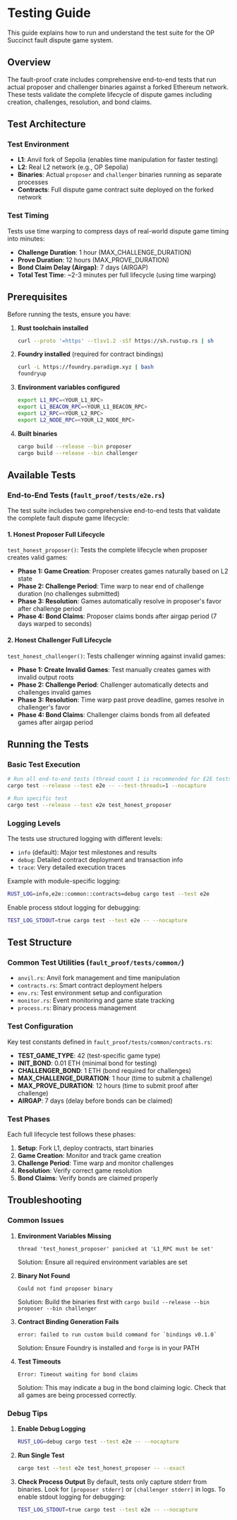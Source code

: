 # Testing Guide

This guide explains how to run and understand the test suite for the OP Succinct fault dispute game system.

## Overview

The fault-proof crate includes comprehensive end-to-end tests that run actual proposer and challenger binaries against a forked Ethereum network. These tests validate the complete lifecycle of dispute games including creation, challenges, resolution, and bond claims.

## Test Architecture

### Test Environment
- **L1**: Anvil fork of Sepolia (enables time manipulation for faster testing)
- **L2**: Real L2 network (e.g., OP Sepolia)
- **Binaries**: Actual `proposer` and `challenger` binaries running as separate processes
- **Contracts**: Full dispute game contract suite deployed on the forked network

### Test Timing
Tests use time warping to compress days of real-world dispute game timing into minutes:
- **Challenge Duration**: 1 hour (MAX_CHALLENGE_DURATION)
- **Prove Duration**: 12 hours (MAX_PROVE_DURATION)
- **Bond Claim Delay (Airgap)**: 7 days (AIRGAP)
- **Total Test Time**: ~2-3 minutes per full lifecycle (using time warping)

## Prerequisites

Before running the tests, ensure you have:

1. **Rust toolchain installed**
   ```bash
   curl --proto '=https' --tlsv1.2 -sSf https://sh.rustup.rs | sh
   ```

2. **Foundry installed** (required for contract bindings)
   ```bash
   curl -L https://foundry.paradigm.xyz | bash
   foundryup
   ```

3. **Environment variables configured**
   ```bash
   export L1_RPC=<YOUR_L1_RPC>
   export L1_BEACON_RPC=<YOUR_L1_BEACON_RPC>
   export L2_RPC=<YOUR_L2_RPC>
   export L2_NODE_RPC=<YOUR_L2_NODE_RPC>
   ```

4. **Built binaries**
   ```bash
   cargo build --release --bin proposer
   cargo build --release --bin challenger
   ```

## Available Tests

### End-to-End Tests (`fault_proof/tests/e2e.rs`)

The test suite includes two comprehensive end-to-end tests that validate the complete fault dispute game lifecycle:

#### 1. Honest Proposer Full Lifecycle
`test_honest_proposer()`: Tests the complete lifecycle when proposer creates valid games:
- **Phase 1: Game Creation**: Proposer creates games naturally based on L2 state
- **Phase 2: Challenge Period**: Time warp to near end of challenge duration (no challenges submitted)
- **Phase 3: Resolution**: Games automatically resolve in proposer's favor after challenge period
- **Phase 4: Bond Claims**: Proposer claims bonds after airgap period (7 days warped to seconds)

#### 2. Honest Challenger Full Lifecycle
`test_honest_challenger()`: Tests challenger winning against invalid games:
- **Phase 1: Create Invalid Games**: Test manually creates games with invalid output roots
- **Phase 2: Challenge Period**: Challenger automatically detects and challenges invalid games
- **Phase 3: Resolution**: Time warp past prove deadline, games resolve in challenger's favor
- **Phase 4: Bond Claims**: Challenger claims bonds from all defeated games after airgap period

## Running the Tests

### Basic Test Execution
```bash
# Run all end-to-end tests (thread count 1 is recommended for E2E tests)
cargo test --release --test e2e -- --test-threads=1 --nocapture

# Run specific test
cargo test --release --test e2e test_honest_proposer

```

### Logging Levels
The tests use structured logging with different levels:
- `info` (default): Major test milestones and results
- `debug`: Detailed contract deployment and transaction info
- `trace`: Very detailed execution traces

Example with module-specific logging:
```bash
RUST_LOG=info,e2e::common::contracts=debug cargo test --test e2e
```

Enable process stdout logging for debugging:
```bash
TEST_LOG_STDOUT=true cargo test --test e2e -- --nocapture
```

## Test Structure

### Common Test Utilities (`fault_proof/tests/common/`)
- `anvil.rs`: Anvil fork management and time manipulation
- `contracts.rs`: Smart contract deployment helpers
- `env.rs`: Test environment setup and configuration
- `monitor.rs`: Event monitoring and game state tracking
- `process.rs`: Binary process management

### Test Configuration

Key test constants defined in `fault_proof/tests/common/contracts.rs`:
- **TEST_GAME_TYPE**: 42 (test-specific game type)
- **INIT_BOND**: 0.01 ETH (minimal bond for testing)
- **CHALLENGER_BOND**: 1 ETH (bond required for challenges)
- **MAX_CHALLENGE_DURATION**: 1 hour (time to submit a challenge)
- **MAX_PROVE_DURATION**: 12 hours (time to submit proof after challenge)
- **AIRGAP**: 7 days (delay before bonds can be claimed)

### Test Phases
Each full lifecycle test follows these phases:
1. **Setup**: Fork L1, deploy contracts, start binaries
2. **Game Creation**: Monitor and track game creation
3. **Challenge Period**: Time warp and monitor challenges
4. **Resolution**: Verify correct game resolution
5. **Bond Claims**: Verify bonds are claimed properly

## Troubleshooting

### Common Issues

1. **Environment Variables Missing**
   ```
   thread 'test_honest_proposer' panicked at 'L1_RPC must be set'
   ```
   Solution: Ensure all required environment variables are set

2. **Binary Not Found**
   ```
   Could not find proposer binary
   ```
   Solution: Build the binaries first with `cargo build --release --bin proposer --bin challenger`

3. **Contract Binding Generation Fails**
   ```
   error: failed to run custom build command for `bindings v0.1.0`
   ```
   Solution: Ensure Foundry is installed and `forge` is in your PATH

4. **Test Timeouts**
   ```
   Error: Timeout waiting for bond claims
   ```
   Solution: This may indicate a bug in the bond claiming logic. Check that all games are being processed correctly.

### Debug Tips

1. **Enable Debug Logging**
   ```bash
   RUST_LOG=debug cargo test --test e2e -- --nocapture
   ```

2. **Run Single Test**
   ```bash
   cargo test --test e2e test_honest_proposer -- --exact
   ```

3. **Check Process Output**
   By default, tests only capture stderr from binaries. Look for `[proposer stderr]` or `[challenger stderr]` in logs.
   To enable stdout logging for debugging:
   ```bash
   TEST_LOG_STDOUT=true cargo test --test e2e -- --nocapture
   ```
